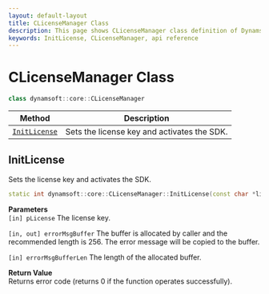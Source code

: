 ```yaml
---
layout: default-layout
title: CLicenseManager Class
description: This page shows CLicenseManager class definition of Dynamsoft Document Normalizer SDK C++ Edition.
keywords: InitLicense, CLicenseManager, api reference
---
```


# CLicenseManager Class

```c++
class dynamsoft::core::CLicenseManager 
```

| Method | Description |
|--------|-------------|
| [`InitLicense`](#initlicense) | Sets the license key and activates the SDK.|

## InitLicense

Sets the license key and activates the SDK.

```c++
static int dynamsoft::core::CLicenseManager::InitLicense(const char *license, char errorMsgBuffer[], const int errorMsgBufferLen) 
```

**Parameters**  
`[in] pLicense` The license key.

`[in, out] errorMsgBuffer` The buffer is allocated by caller and the recommended length is 256. The error message will be copied to the buffer.

`[in] errorMsgBufferLen` The length of the allocated buffer.

**Return Value**  
Returns error code (returns 0 if the function operates successfully).

